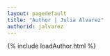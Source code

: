 ```yaml
---
layout: pagedefault
title: "Author | Julia Alvarez"
authorid: jalvarez
---
```

{% include loadAuthor.html %}